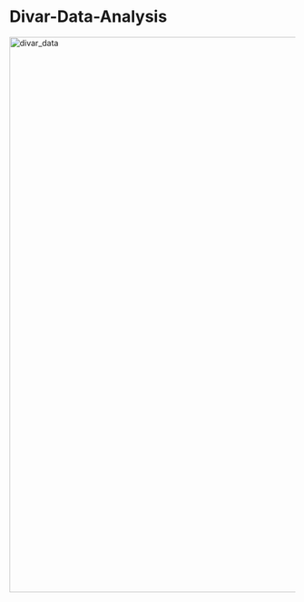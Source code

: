 # Divar-Data-Analysis
<img width="980" alt="divar_data" src="https://github.com/user-attachments/assets/9165b821-f0f9-424e-aaf6-751997409d22">
